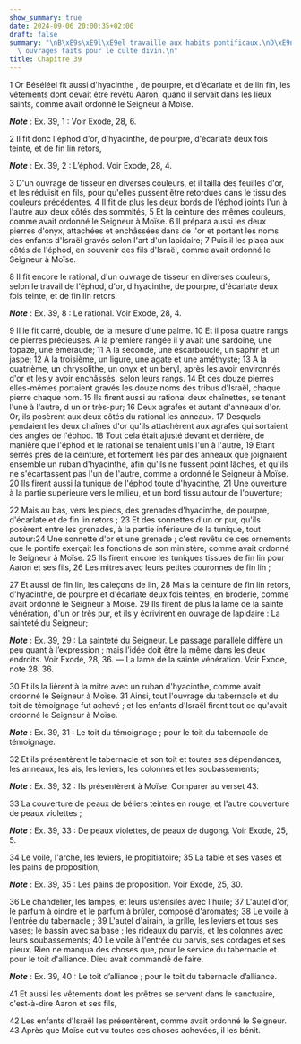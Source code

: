 ```yaml
---
show_summary: true
date: 2024-09-06 20:00:35+02:00
draft: false
summary: "\nB\xE9s\xE9l\xE9el travaille aux habits pontificaux.\nD\xE9nombrement des\
  \ ouvrages faits pour le culte divin.\n"
title: Chapitre 39
---
```





1 Or Béséléel fit aussi d'hyacinthe , de pourpre, et d'écarlate et de lin fin, les vêtements dont devait être revêtu Aaron, quand il servait dans les lieux saints, comme avait ordonné le Seigneur à Moïse.

***Note*** :  Ex. 39, 1 : Voir Exode, 28, 6.


2 Il fit donc l'éphod d'or, d'hyacinthe, de pourpre, d'écarlate deux fois teinte, et de fin lin retors,

***Note*** :  Ex. 39, 2 : L’éphod. Voir Exode, 28, 4.

3 D'un ouvrage de tisseur en diverses couleurs, et il tailla des feuilles d'or, et les réduisit en fils, pour qu'elles pussent être retordues dans le tissu des couleurs précédentes. 4 Il fit de plus les deux bords de l'éphod joints l'un à l'autre aux deux côtés des sommités, 5 Et la ceinture des mêmes couleurs, comme avait ordonné le Seigneur à Moïse. 6 Il prépara aussi les deux pierres d'onyx, attachées et enchâssées dans de l'or et portant les noms des enfants d'Israël gravés selon l'art d'un lapidaire; 7 Puis il les plaça aux côtés de l'éphod, en souvenir des fils d'Israël, comme avait ordonné le Seigneur à Moïse.


8 Il fit encore le rational, d'un ouvrage de tisseur en diverses couleurs, selon le travail de l'éphod, d'or, d'hyacinthe, de pourpre, d'écarlate deux fois teinte, et de fin lin retors.

***Note*** :  Ex. 39, 8 : Le rational. Voir Exode, 28, 4.

9 Il le fit carré, double, de la mesure d'une palme. 10 Et il posa quatre rangs de pierres précieuses. A la première rangée il y avait une sardoine, une topaze, une émeraude; 11 A la seconde, une escarboucle, un saphir et un jaspe; 12 A la troisième, un ligure, une agate et une améthyste; 13 A la quatrième, un chrysolithe, un onyx et un béryl, après les avoir environnés d'or et les y avoir enchâssés, selon leurs rangs. 14 Et ces douze pierres elles-mêmes portaient gravés les douze noms des tribus d'Israël, chaque pierre chaque nom. 15 Ils firent aussi au rational deux chaînettes, se tenant l'une à l'autre, d un or très-pur; 16 Deux agrafes et autant d'anneaux d'or. Or, ils posèrent aux deux côtés du rational les anneaux. 17 Desquels pendaient les deux chaînes d'or qu'ils attachèrent aux agrafes qui sortaient des angles de l'éphod. 18 Tout cela était ajusté devant et derrière, de manière que l'éphod et le rational se tenaient unis l'un à l'autre, 19 Etant serrés près de la ceinture, et fortement liés par des anneaux
que joignaient ensemble un ruban d'hyacinthe, afin qu'ils ne fussent point lâches, et qu'ils ne s'écartassent pas l'un de l'autre, comme a ordonné le Seigneur à Moïse. 20 Ils firent aussi la tunique de l'éphod toute d'hyacinthe, 21 Une ouverture à la partie supérieure vers le milieu, et un bord tissu autour de l'ouverture;


22 Mais au bas, vers les pieds, des grenades d'hyacinthe, de pourpre, d'écarlate et de fin lin retors ; 23 Et des sonnettes d'un or pur, qu'ils posèrent entre les grenades, à la partie inférieure de la tunique, tout autour:24 Une sonnette d'or et une grenade ; c'est revêtu de ces ornements que le pontife exerçait les fonctions de son ministère, comme avait ordonné le Seigneur à Moïse. 25 Ils firent encore les tuniques tissues de fin lin pour Aaron et ses fils, 26 Les mitres avec leurs petites couronnes de fin lin ;


27 Et aussi de fin lin, les caleçons de lin, 28 Mais la ceinture de fin lin retors, d'hyacinthe, de pourpre et d'écarlate deux fois teintes, en broderie, comme avait ordonné le Seigneur à Moïse. 29 Ils firent de plus la lame de la sainte vénération, d'un or très pur, et ils y écrivirent en ouvrage de lapidaire : La sainteté du Seigneur;

***Note*** :  Ex. 39, 29 : La sainteté du Seigneur. Le passage parallèle diffère un peu quant à l’expression ; mais l’idée doit être la même dans les deux endroits. Voir Exode, 28, 36. ― La lame de la sainte vénération. Voir Exode, note 28. 36.


30 Et ils la lièrent à la mitre avec un ruban d'hyacinthe, comme avait ordonné le Seigneur à Moïse. 31 Ainsi, tout l'ouvrage du tabernacle et du toit de témoignage fut achevé ; et les enfants d'Israël firent tout ce qu'avait ordonné le Seigneur à Moïse.

***Note*** :  Ex. 39, 31 : Le toit du témoignage ; pour le toit du tabernacle de témoignage.


32 Et ils présentèrent le tabernacle et son toit et toutes ses dépendances, les anneaux, les ais, les leviers, les colonnes et les soubassements;

***Note*** :  Ex. 39, 32 : Ils présentèrent à Moïse. Comparer au verset 43.


33 La couverture de peaux de béliers teintes en rouge, et l'autre couverture de peaux violettes ;

***Note*** :  Ex. 39, 33 : De peaux violettes, de peaux de dugong. Voir Exode, 25, 5.

34 Le voile, l'arche, les leviers, le propitiatoire; 35 La table et ses vases et les pains de proposition,

***Note*** :  Ex. 39, 35 : Les pains de proposition. Voir Exode, 25, 30.

36 Le chandelier, les lampes, et leurs ustensiles avec l'huile; 37 L'autel d'or, le parfum à oindre et le parfum à brûler, composé d'aromates; 38 Le voile à l'entrée du tabernacle ; 39 L'autel d'airain, la grille, les leviers et tous ses vases; le bassin avec sa base ; les rideaux du parvis, et les colonnes avec leurs soubassements; 40 Le voile à l'entrée du parvis, ses cordages et ses pieux. Rien ne manqua des choses que, pour le service du tabernacle et pour le toit d'alliance. Dieu avait commandé de faire.

***Note*** :  Ex. 39, 40 : Le toit d’alliance ; pour le toit du tabernacle d’alliance.

41 Et aussi les vêtements dont les prêtres se servent dans le sanctuaire, c'est-à-dire Aaron et ses fils,


42 Les enfants d'Israël les présentèrent, comme avait ordonné le Seigneur. 43 Après que Moïse eut vu toutes ces choses achevées, il les bénit.

